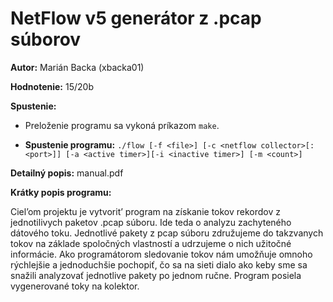 # NetFlow v5 generátor z .pcap súborov

**Autor:** Marián Backa (xbacka01)

**Hodnotenie:** 15/20b

**Spustenie:** 

- Preloženie programu sa vykoná príkazom `make`.

- **Spustenie programu:** ```./flow [-f <file>] [-c <netflow collector>[:<port>]] [-a <active timer>][-i <inactive timer>] [-m <count>]```

**Detailný popis:** manual.pdf

**Krátky popis programu:** 

Ciel’om projektu je vytvorit’ program na získanie tokov rekordov z jednotilivych paketov .pcap súboru.
Ide teda o analyzu zachyteného dátového toku. Jednotlivé pakety z pcap súboru združujeme do takzvanych tokov na základe spoločných vlastností a udrzujeme o nich užitočné informácie. 
Ako programátorom sledovanie tokov nám umožňuje omnoho rýchlejšie a jednoduchšie pochopiť, čo sa na sieti dialo ako keby sme sa snažili analyzovať jednotlive pakety 
po jednom ručne. Program posiela vygenerované toky na kolektor.
